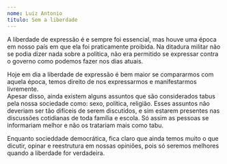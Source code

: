 ```yaml
---
nome: Luiz Antonio
titulo: Sem a liberdade
---
```


A liberdade de expressão é e sempre foi essencial, mas houve uma época em nosso país em que ela foi praticamente proibida. Na ditadura militar não se podia dizer nada sobre a política, não era permitido se expressar contra o governo como podemos fazer nos dias atuais.

Hoje em dia a liberdade de expressão é bem maior se compararmos com aquela época, temos direito de nos expressarmos e manifestarmos livremente.  
Apesar disso, ainda existem alguns assuntos que são considerados tabus pela nossa sociedade como: sexo, política, religião.  Esses assuntos não deveriam ser tão difíceis de serem discutidos, e sim estarem presentes nas discussões cotidianas de toda família e escola. Só assim as pessoas se informariam melhor e não os tratariam mais como tabu.

Enquanto socieddade democrática, fica claro que ainda temos muito o que dicutir, opinar e reestrutura em nossas opiniões, pois só seremos melhores quando a liberdade for verdadeira.

